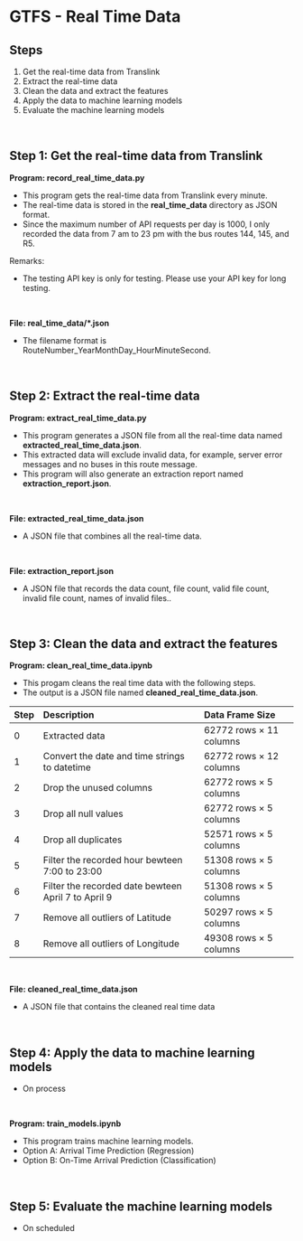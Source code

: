 # GTFS - Real Time Data
## Steps
1. Get the real-time data from Translink
2. Extract the real-time data
3. Clean the data and extract the features
4. Apply the data to machine learning models
5. Evaluate the machine learning models

<br>

## Step 1: Get the real-time data from Translink
**Program: record_real_time_data.py**
- This program gets the real-time data from Translink every minute.
- The real-time data is stored in the **real_time_data** directory as JSON format.
- Since the maximum number of API requests per day is 1000, I only recorded the data from 7 am to 23 pm with the bus routes 144, 145, and R5.

Remarks:
- The testing API key is only for testing. Please use your API key for long testing.

<br>

**File: real_time_data/*.json**
- The filename format is RouteNumber_YearMonthDay_HourMinuteSecond.

<br>

## Step 2: Extract the real-time data
**Program: extract_real_time_data.py**
- This program generates a JSON file from all the real-time data named **extracted_real_time_data.json**.
- This extracted data will exclude invalid data, for example, server error messages and no buses in this route message.
- This program will also generate an extraction report named **extraction_report.json**.

<br>

**File: extracted_real_time_data.json**
- A JSON file that combines all the real-time data.

<br>

**File: extraction_report.json**
- A JSON file that records the data count, file count, valid file count, invalid file count, names of invalid files..

<br>

## Step 3: Clean the data and extract the features
**Program: clean_real_time_data.ipynb**
- This progam cleans the real time data with the following steps.
- The output is a JSON file named **cleaned_real_time_data.json**.

| Step | Description | Data Frame Size |
| :- | :- | :- |
| 0 | Extracted data | 62772 rows × 11 columns |
| 1 | Convert the date and time strings to datetime | 62772 rows × 12 columns |
| 2 | Drop the unused columns | 62772 rows × 5 columns |
| 3 | Drop all null values | 62772 rows × 5 columns |
| 4 | Drop all duplicates | 52571 rows × 5 columns |
| 5 | Filter the recorded hour bewteen 7:00 to 23:00 | 51308 rows × 5 columns |
| 6 | Filter the recorded date bewteen April 7 to April 9 | 51308 rows × 5 columns |
| 7 | Remove all outliers of Latitude | 50297 rows × 5 columns |
| 8 | Remove all outliers of Longitude | 49308 rows × 5 columns |

<br>

**File: cleaned_real_time_data.json**
- A JSON file that contains the cleaned real time data

<br>

## Step 4: Apply the data to machine learning models
- On process

<br>

**Program: train_models.ipynb**
- This program trains machine learning models.
- Option A: Arrival Time Prediction (Regression)
- Option B: On-Time Arrival Prediction (Classification)

<br>

## Step 5: Evaluate the machine learning models
- On scheduled

<br>
